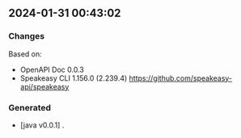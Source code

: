

## 2024-01-31 00:43:02
### Changes
Based on:
- OpenAPI Doc 0.0.3 
- Speakeasy CLI 1.156.0 (2.239.4) https://github.com/speakeasy-api/speakeasy
### Generated
- [java v0.0.1] .
